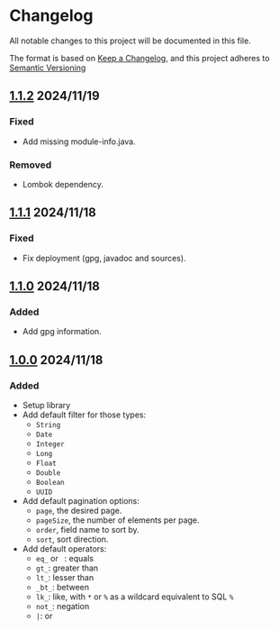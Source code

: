 # Changelog

All notable changes to this project will be documented in this file.

The format is based on [Keep a Changelog](https://keepachangelog.com/en/1.0.0/),
and this project adheres to [Semantic Versioning](https://semver.org/spec/v2.0.0.html)

## [1.1.2] 2024/11/19

### Fixed

- Add missing module-info.java.

### Removed

- Lombok dependency.

## [1.1.1] 2024/11/18

### Fixed

- Fix deployment (gpg, javadoc and sources).

## [1.1.0] 2024/11/18

### Added

- Add gpg information.

## [1.0.0] 2024/11/18

### Added

* Setup library
* Add default filter for those types:
  * `String`
  * `Date`
  * `Integer`
  * `Long`
  * `Float`
  * `Double`
  * `Boolean`
  * `UUID`
* Add default pagination options:
  * `page`, the desired page.
  * `pageSize`, the number of elements per page.
  * `order`, field name to sort by.
  * `sort`, sort direction.
* Add default operators:
  * `eq_` or ` `: equals
  * `gt_`: greater than
  * `lt_`: lesser than
  * `_bt_`: between
  * `lk_`: like, with `*` or `%` as a wildcard equivalent to SQL `%`
  * `not_`: negation
  * `|`: or

[1.1.2]: https://github.com/Zorin95670/spring-query-filter/blob/1.1.2/changelog.md
[1.1.1]: https://github.com/Zorin95670/spring-query-filter/blob/1.1.1/changelog.md
[1.1.0]: https://github.com/Zorin95670/spring-query-filter/blob/1.1.0/changelog.md
[1.0.0]: https://github.com/Zorin95670/spring-query-filter/blob/1.0.0/changelog.md
